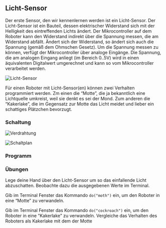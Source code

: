 ## Licht-Sensor 

Der erste Sensor, den wir kennenlernen werden ist ein Licht-Sensor. Der Licht-Sensor ist ein Bauteil, dessen elektrischer Widerstand sich mit der Helligkeit des eintreffenden Lichts ändert. Der Mikrocontroller auf dem Roboter kann den Widerstand indirekt über die Spannung  messen, die am Widerstand abfällt. Ändert sich der Widerstand, so ändert sich auch die Spannung (gemäß dem Ohmschen Gesetz). Um die Spannung messen zu können, verfügt der Mikrocontroller über analoge Eingänge. Die Spannung, die am analogen Eingang anliegt (im Bereich 0..5V) wird in einen äquivalenten Digitalwert umgerechnet und kann so vom Mikrocontroller verarbeitet werden.

![Licht-Sensor](../images/parts/photocell.png "Licht-Sensor")

Für einen Roboter mit Licht-Sensor(en) können zwei Verhalten programmiert werden. Zm einen die “Motte”, die ja bekanntlich eine Lichtquelle umkreist, weil sie denkt es sei der Mond. Zum anderen die “Kakerlake”, die im Gegensatz zur Motte das Licht meidet und lieber ein schattiges Plätzchen bevorzugt.  

### Schaltung

![Verdrahtung](../images/circ/licht-sensor_Steckplatine.png "Verdrahtung")

![Schaltplan](../images/circ/licht-sensor_Schaltplan.png "Schaltplan")

### Programm

### Übungen

Lege deine Hand über den Licht-Sensor um so das einfallende Licht abzuschatten. Beobachte dazu die ausgegebenen Werte im Terminal.

Gib im Terminal Fenster das Kommando `do("moth")` ein, um den Roboter in eine “Motte” zu verwandeln.
 
Gib im Terminal Fenster das Kommando `do("cockroach")` ein, um den Roboter in eine “Kakerlake” zu verwandeln. Vergleiche das Verhalten des Roboters als Kakerlake mit dem der Motte


